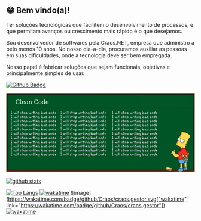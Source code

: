 ## 😁 Bem vindo(a)! 

Ter soluções tecnológicas que facilitem o desenvolvimento de processos, e que permitam avanços ou crescimento mais rápido é o que desejamos.

Sou desenvolvedor de softwares pela Craos.NET, empresa que administro a pelo menos 10 anos. No nosso dia-a-dia, procuramos auxiliar as pessoas em suas dificuldades, onde a tecnologia deve ser bem empregada.

Nosso papel é fabricar soluções que sejam funcionais, objetivas e principalmente simples de usar.

[![Github Badge](https://img.shields.io/github/followers/oberdanbrito?label=Seguir&style=social)](https://github.com/oberdanbrito)

![image](https://github.com/OberdanBrito/OberdanBrito/blob/master/cleancode.png)

[![github stats](https://github-readme-stats.vercel.app/api?username=oberdanbrito&count_private=true&include_all_commits=true&show_icons=true?theme=buefy)](https://github.com/oberdanbrito/github-readme-stats)


[![Top Langs](https://github-readme-stats.vercel.app/api/top-langs/?username=oberdanbrito)](https://github.com/oberdanbrito/github-readme-stats)
[![wakatime](https://wakatime.com/badge/github/Craos/craos.gestor.svg)](https://wakatime.com/badge/github/Craos/craos.gestor)
![image](https://wakatime.com/badge/github/Craos/craos.gestor.svg["wakatime", link="https://wakatime.com/badge/github/Craos/craos.gestor"])
[![wakatime](https://github-readme-stats.vercel.app/api/wakatime?username=oberdanbrito)](https://github.com/oberdanbrito/github-readme-stats)
